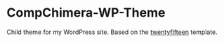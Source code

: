 # CompChimera-WP-Theme
Child theme for my WordPress site. Based on the [twentyfifteen](Https://wordpress.org/themes/twentyfifteen) template.
